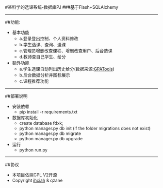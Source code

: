 #某科学的选课系统-数据库PJ
###基于Flash+SQLAlchemy

---
##功能:
* 基本功能
  * a.登录登出控制、个人资料修改
  * b.学生选课、查询、退课
  * c.管理员增删改查课程、增删改查用户、后台选课
  * d.教师查自己学生、给分
* 额外功能
  * a.学生选课自动列出历史给分(数据来源:[GPATools](https://github.com/hackerzhou/GPATool))
  * b.后台数据分析并图标展示
  * c.课程推荐功能

---
##部署说明
* 安装依赖
  * pip install -r requirements.txt
* 数据库初始化
  * create database fdxk;
  * python manager.py db init (if the folder migrations does not exist)
  * python manager.py db migrate
  * python manager.py db upgrade
* 运行
  * python run.py

---
##协议
* 本项目依照GPL V2开源
* Copyright [ihciah](http://www.ihcblog.com) & qzane